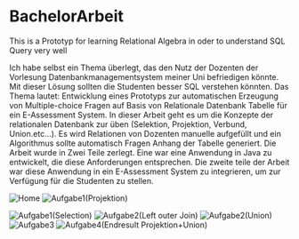 # BachelorArbeit
This is a Prototyp for learning Relational Algebra in oder to  understand SQL Query very well

Ich habe selbst ein Thema überlegt, das den Nutz der Dozenten der Vorlesung
Datenbankmanagementsystem meiner Uni befriedigen könnte. Mit dieser
Lösung sollten die Studenten besser SQL verstehen könnten. Das Thema lautet:
Entwicklung eines Prototyps zur automatischen Erzeugung von Multiple-choice
Fragen auf Basis von Relationale Datenbank Tabelle für ein E-Assessment
System.
In dieser Arbeit geht es um die Konzepte der relationalen Datenbank zur üben
(Selektion, Projektion, Verbund, Union.etc...).
Es wird Relationen von Dozenten manuelle aufgefüllt und ein Algorithmus sollte
automatisch Fragen Anhang der Tabelle generiert. Die Arbeit wurde in Zwei
Teile zerlegt. Eine war eine
Anwendung in Java zu entwickelt, die diese Anforderungen entsprechen. Die
zweite teile der Arbeit war diese Anwendung in ein E-Assessment System zu
integrieren, um zur Verfügung für die Studenten zu stellen. 

![Home](https://user-images.githubusercontent.com/72659498/106408660-1ef4a980-643f-11eb-8e58-558900ae2e3b.png)
![Aufgabe1(Projektion)](https://user-images.githubusercontent.com/72659498/106408829-84489a80-643f-11eb-95d0-f6f81947042b.png)

![Aufgabe1(Selection)](https://user-images.githubusercontent.com/72659498/106408923-b5c16600-643f-11eb-9217-f19ac6390a68.png)
![Aufgabe2(Left outer Join)](https://user-images.githubusercontent.com/72659498/106408937-be19a100-643f-11eb-88f3-3df275ac75c5.png)
![Aufgabe2(Union)](https://user-images.githubusercontent.com/72659498/106408954-c40f8200-643f-11eb-92a7-cc684f565100.png)
![Aufgabe3](https://user-images.githubusercontent.com/72659498/106408979-ceca1700-643f-11eb-920d-68ee82e39ee6.png)
![Aufgabe4(Endresult Projektion+Union)](https://user-images.githubusercontent.com/72659498/106409000-ddb0c980-643f-11eb-9fe9-ec5ba0b1fdaf.png)
